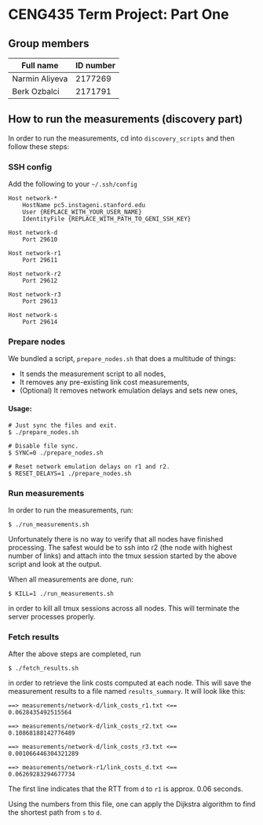 # CENG435 Term Project: Part One

## Group members

|Full name      |ID number|
|---------------|---------|
|Narmin Aliyeva |  2177269|
|Berk Ozbalci   |  2171791|

## How to run the measurements (discovery part)

In order to run the measurements, cd into `discovery_scripts` and then follow these steps:

### SSH config

Add the following to your `~/.ssh/config`

```ssh-config
Host network-*
    HostName pc5.instageni.stanford.edu
    User {REPLACE_WITH_YOUR_USER_NAME}
    IdentityFile {REPLACE_WITH_PATH_TO_GENI_SSH_KEY}

Host network-d
    Port 29610

Host network-r1
    Port 29611

Host network-r2
    Port 29612

Host network-r3
    Port 29613

Host network-s
    Port 29614
```

### Prepare nodes

We bundled a script, `prepare_nodes.sh` that does a multitude of things:

- It sends the measurement script to all nodes,
- It removes any pre-existing link cost measurements,
- (Optional) It removes network emulation delays and sets new ones,

#### Usage:

    # Just sync the files and exit.
    $ ./prepare_nodes.sh
    
    # Disable file sync.
    $ SYNC=0 ./prepare_nodes.sh
    
    # Reset network emulation delays on r1 and r2.
    $ RESET_DELAYS=1 ./prepare_nodes.sh


### Run measurements

In order to run the measurements, run:

    $ ./run_measurements.sh

Unfortunately there is no way to verify that all nodes have finished processing. The
safest would be to ssh into r2 (the node with highest number of links) and attach
into the tmux session started by the above script and look at the output.

When all measurements are done, run:

    $ KILL=1 ./run_measurements.sh

in order to kill all tmux sessions across all nodes. This will terminate the server
processes properly.

### Fetch results

After the above steps are completed, run

    $ ./fetch_results.sh

in order to retrieve the link costs computed at each node. This will save the measurement
results to a file named `results_summary`. It will look like this:

```
==> measurements/network-d/link_costs_r1.txt <==
0.0628435492515564

==> measurements/network-d/link_costs_r2.txt <==
0.10868188142776489

==> measurements/network-d/link_costs_r3.txt <==
0.001066446304321289

==> measurements/network-r1/link_costs_d.txt <==
0.06269283294677734
```

The first line indicates that the RTT from `d` to `r1` is approx. 0.06 seconds.

Using the numbers from this file, one can apply the Dijkstra algorithm to find the
shortest path from `s` to `d`.
